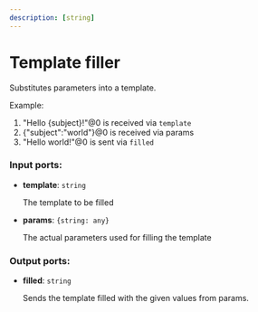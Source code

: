 ```yaml
---
description: [string]
---
```


# Template filler

Substitutes parameters into a template.

Example:

1. "Hello {subject}!"@0 is received via `template`
2. {"subject":"world"}@0 is received via params
3. "Hello world!"@0 is sent via `filled`

### Input ports:

* __template__: `string`

    The template to be filled


* __params__: `{string: any}`

    The actual parameters used for filling the template

### Output ports:

* __filled__: `string`

    Sends the template filled with the given values from params.


